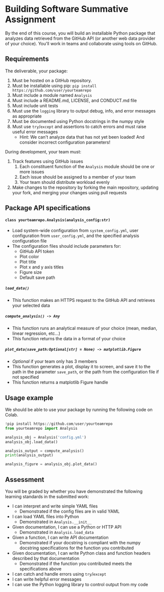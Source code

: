 # Building Software Summative Assignment
By the end of this course, you will build an installable Python package that analyzes data retrieved from the GitHub API (or another web data provider of your choice). You'll work in teams and collaborate using tools on GitHub.

## Requirements
The deliverable, your package:
1. Must be hosted on a GitHub repository.
1. Must be installable using pip: `pip install https://github.com/user/yourteamrepo`
1. Must include a module named `Analysis`
1. Must include a README.md, LICENSE, and CONDUCT.md file
1. Must include unit tests
1. Must use the `logging` library to output debug, info, and error messages as appropriate
1. Must be documented using Python docstrings in the numpy style
1. Must use `try`/`except` and assertions to catch errors and must raise useful error messages
    * Hint: We can't analyze data that has not yet been loaded! And consider incorrect configuration parameters!

During development, your team must:
1. Track features using GitHub issues
   1. Each constituent function of the `Analysis` module should be one or more issues
   1. Each issue should be assigned to a member of your team
   1. Your team should distribute workload evenly
1. Make changes to the repository by forking the main repository, updating your fork, and merging your changes using pull requests

## Package API specifications
#### `class yourteamrepo.Analysis(analysis_config:str)`
* Load system-wide configuration from `system_config.yml`, user configuration from `user_config.yml`, and the specified analysis configuration file
* The configuration files should include parameters for:
    * GitHub API token
    * Plot color
    * Plot title
    * Plot x and y axis titles
    * Figure size
    * Default save path

##### `load_data()`
* This function makes an HTTPS request to the GitHub API and retrieves your selected data

##### `compute_analysis() -> Any`
* This function runs an analytical measure of your choice (mean, median, linear regression, etc...)
* This function returns the data in a format of your choice

##### `plot_data(save_path:Optional[str] = None) -> matplotlib.Figure`
* *Optional* if your team only has 3 members
* This function generates a plot, display it to screen, and save it to the path in the parameter `save_path`, or the path from the configuration file if not specified
* This function returns a matplotlib Figure handle


## Usage example
We should be able to use your package by running the following code on Colab.
``` python
!pip install https://github.com/user/yourteamrepo
from yourteamrepo import Analysis

analysis_obj = Analysis('config.yml')
analysis_obj.load_data()

analysis_output = compute_analysis()
print(analysis_output)

analysis_figure = analysis_obj.plot_data()
```

## Assessment
You will be graded by whether you have demonstrated the following learning standards in the submitted work:
* I can interpret and write simple YAML files 
  * Demonstrated if the config files are in valid YAML
* I can load YAML files into Python
  * Demonstrated in `Analysis.__init__`
* Given documentation, I can use a Python or HTTP API
  * Demonstrated in `Analysis.load_data`
* Given a function, I can write API documentation
  * Demonstrated if your docstring is compliant with the numpy docstring specifications for the function you contributed
* Given documentation, I can write Python class and function headers described by that documentation
  * Demonstrated if the function you contributed meets the specifications above
* I can catch and handle errors using `try`/`except`
* I can write helpful error messages
* I can use the Python logging library to control output from my code

